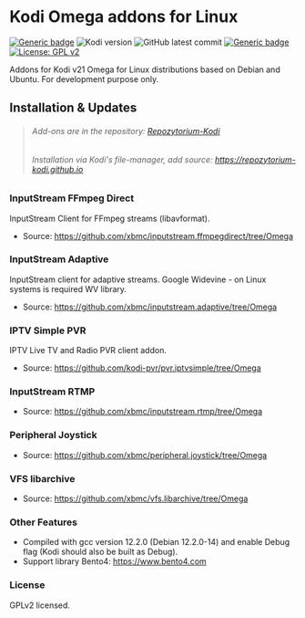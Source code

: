 # Kodi Omega addons for Linux
[![Generic badge](https://img.shields.io/badge/Platform-KODI-<COLOR>.svg)](https://kodi.tv/)
![Kodi version](https://img.shields.io/badge/Versions-21-orange)
![GitHub latest commit](https://img.shields.io/github/last-commit/zuzia-dev/Kodi-Omega-addons-for-Linux?color=00BFFF)
[![Generic badge](https://img.shields.io/badge/Repository-Available-yellow.svg)](https://repozytorium-kodi.github.io/)
[![License: GPL v2](https://img.shields.io/badge/License-GPL_v2-blue.svg)](https://www.gnu.org/licenses/old-licenses/gpl-2.0.html)

Addons for Kodi v21 Omega for Linux distributions based on Debian and Ubuntu. For development purpose only.

## Installation & Updates
> ###### Add-ons are in the repository: [Repozytorium-Kodi](https://repozytorium-kodi.github.io/Repozytorium-Kodi.zip)
> ###### Installation via Kodi's file-manager, add source: https://repozytorium-kodi.github.io

### InputStream FFmpeg Direct
InputStream Client for FFmpeg streams (libavformat).
- Source: https://github.com/xbmc/inputstream.ffmpegdirect/tree/Omega

### InputStream Adaptive
InputStream client for adaptive streams.
Google Widevine - on Linux systems is required WV library.
- Source: https://github.com/xbmc/inputstream.adaptive/tree/Omega

### IPTV Simple PVR
IPTV Live TV and Radio PVR client addon.
 - Source: https://github.com/kodi-pvr/pvr.iptvsimple/tree/Omega
 
### InputStream RTMP
- Source: https://github.com/xbmc/inputstream.rtmp/tree/Omega

### Peripheral Joystick
- Source: https://github.com/xbmc/peripheral.joystick/tree/Omega

### VFS libarchive
- Source: https://github.com/xbmc/vfs.libarchive/tree/Omega

### Other Features
- Compiled with gcc version 12.2.0 (Debian 12.2.0-14) and enable Debug flag (Kodi should also be built as Debug).
- Support library Bento4: https://www.bento4.com

### License
GPLv2 licensed.
